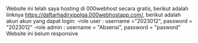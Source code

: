 Website ini telah saya hosting di 000webhost secara gratis, berikut adalah linknya https://daftarhadirxipplga.000webhostapp.com/, berikut adalah akun akun yang dapat login:
-role user : username ="2023012", password = "2023012"
-role admin : username = "Absensi", password = "pasword"
Website ini belum responsive
